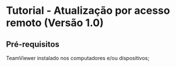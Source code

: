 # Tutorial - Atualização por acesso remoto (Versão 1.0)
## Pré-requisitos

TeamViewer instalado nos computadores e/ou dispositivos;
